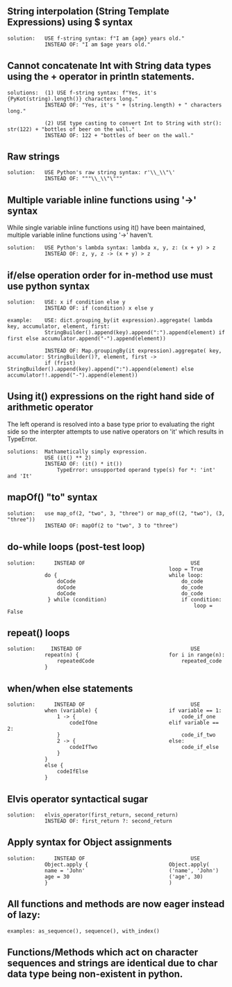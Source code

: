 ## String interpolation (String Template Expressions) using $ syntax
    solution:   USE f-string syntax: f"I am {age} years old."
                INSTEAD OF: "I am $age years old."

## Cannot concatenate Int with String data types using the + operator in println statements.
    solutions:  (1) USE f-string syntax: f"Yes, it's {PyKot(string).length()} characters long."
                INSTEAD OF: "Yes, it's " + (string.length) + " characters long."
                
                (2) USE type casting to convert Int to String with str(): str(122) + "bottles of beer on the wall."
                INSTEAD OF: 122 + "bottles of beer on the wall."

## Raw strings
    solution:   USE Python's raw string syntax: r'\\_\\"\'
                INSTEAD OF: """\\_\\"\"""
                
## Multiple variable inline functions using '->' syntax
While single variable inline functions using it() have been maintained, multiple variable inline functions using '->' haven't.

    solution:   USE Python's lambda syntax: lambda x, y, z: (x + y) > z
                INSTEAD OF: z, y, z -> (x + y) > z

## if/else operation order for in-method use must use python syntax
    
    solution:   USE: x if condition else y
                INSTEAD OF: if (condition) x else y
                
    example:    USE: dict.grouping_by(it expression).aggregate( lambda key, accumulator, element, first: 
                StringBuilder().append(key).append(":").append(element) if first else accumulator.append("-").append(element))
                
                INSTEAD OF: Map.groupingBy(it expression).aggregate( key, accumulator: StringBuilder()?, element, first ->
                if (frist) StringBuilder().append(key).append(":").append(element) else accumulator!!.append("-").append(element))
    

## Using it() expressions on the right hand side of arithmetic operator
The left operand is resolved into a base type prior to evaluating the right side so the interpter attempts to use native operators on 'it' which results in TypeError.

    solutions:  Mathametically simply expression.
                USE (it() ** 2)
                INSTEAD OF: (it() * it())
                    TypeError: unsupported operand type(s) for *: 'int' and 'It'

## mapOf() "to" syntax
    solution:   use map_of(2, "two", 3, "three") or map_of((2, "two"), (3, "three"))
                INSTEAD OF: mapOf(2 to "two", 3 to "three") 

## do-while loops (post-test loop)
    solution:      INSTEAD OF                                  USE
                                                        loop = True
                do {                                    while loop:
                    doCode                                  do_code
                    doCode                                  do_code
                    doCode                                  do_code
                 } while (condition)                        if condition:
                                                                loop = False

## repeat() loops
    solution:     INSTEAD OF                                   USE
                repeat(n) {                             for i in range(n):
                    repeatedCode                            repeated_code
                }

## when/when else statements
    solution:      INSTEAD OF                                  USE
                when (variable) {                       if variable == 1:
                    1 -> {                                  code_if_one
                        codeIfOne                       elif variable == 2:
                    }                                       code_if_two
                    2 -> {                              else:
                        codeIfTwo                           code_if_else
                    }
                }
                else {
                    codeIfElse
                }

## Elvis operator syntactical sugar
    solution:   elvis_operator(first_return, second_return)
                INSTEAD OF: first_return ?: second_return
                
## Apply syntax for Object assignments
    solution:      INSTEAD OF                                  USE
                Object.apply {                          Object.apply(
                name = 'John'                           ('name', 'John')
                age = 30                                ('age', 30)
                }                                       )

                
## All functions and methods are now eager instead of lazy:
    examples: as_sequence(), sequence(), with_index()

## Functions/Methods which act on character sequences and strings are identical due to char data type being non-existent in python.
